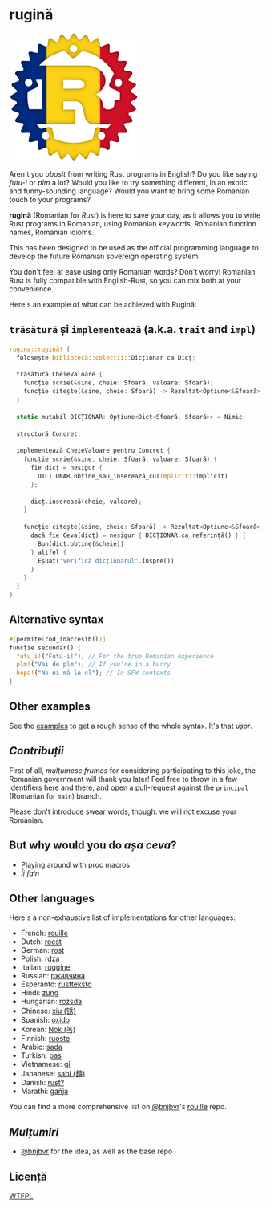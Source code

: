 # rugină

<img src="Assets/Logo.png" alt="Rugină Logo" width="256" height="256"/>

Aren't you _obosit_ from writing Rust programs in English? Do you like saying
_futu-i_ or _plm_ a lot? Would you like to try something different, in an exotic and
funny-sounding language? Would you want to bring some Romanian touch to your
programs?

**rugină** (Romanian for _Rust_) is here to save your day, as it allows you to
write Rust programs in Romanian, using Romanian keywords, Romanian function names,
Romanian idioms.

This has been designed to be used as the official programming language to
develop the future Romanian sovereign operating system.

You don't feel at ease using only Romanian words? Don't worry!
Romanian Rust is fully compatible with English-Rust, so you can mix both at your
convenience.

Here's an example of what can be achieved with Rugină:

## `trăsătură` și `implementează` (a.k.a. `trait` and `impl`)

```rust
rugina::rugină! {
  folosește bibliotecă::colecții::Dicționar ca Dicț;

  trăsătură CheieValoare {
    funcție scrie(&sine, cheie: Sfoară, valoare: Sfoară);
    funcție citește(&sine, cheie: Sfoară) -> Rezultat<Opțiune<&Sfoară>, Sfoară>;
  }

  static mutabil DICȚIONAR: Opțiune<Dicț<Sfoară, Sfoară>> = Nimic;

  structură Concret;

  implementează CheieValoare pentru Concret {
    funcție scrie(&sine, cheie: Sfoară, valoare: Sfoară) {
      fie dicț = nesigur {
        DICȚIONAR.obține_sau_inserează_cu(Implicit::implicit)
      };

      dicț.inserează(cheie, valoare);
    }

    funcție citește(&sine, cheie: Sfoară) -> Rezultat<Opțiune<&Sfoară>, Sfoară> {
      dacă fie Ceva(dicț) = nesigur { DICȚIONAR.ca_referință() } {
        Bun(dicț.obține(&cheie))
      } altfel {
        Eșuat("Verifică dicționarul".înspre())
      }
    }
  }
}
```

## Alternative syntax

```rust
#[permite(cod_inaccesibil)]
funcție secundar() {
  futu_i!("Futu-i!"); // For the true Romanian experience
  plm!("Vai de plm"); // If you're in a hurry
  hopa!("No ni mă la el"); // In SFW contexts
}
```

## Other examples

See the [examples](examples/src/main.rs) to get a rough sense of the whole
syntax. It's that _ușor_.

## _Contribuții_

First of all, _mulțumesc frumos_ for considering participating to this joke, the
Romanian government will thank you later! Feel free to throw in a few identifiers
here and there, and open a pull-request against the `principal` (Romanian for
`main`) branch.

Please don't introduce swear words, though: we will not excuse your Romanian.

## But why would you do _așa ceva_?

* Playing around with proc macros
* _Îi fain_

## Other languages

Here's a non-exhaustive list of implementations for other languages:

* French: [rouille](https://github.com/bnjbvr/rouille)
* Dutch: [roest](https://github.com/jeroenhd/roest)
* German: [rost](https://github.com/michidk/rost)
* Polish: [rdza](https://github.com/phaux/rdza)
* Italian: [ruggine](https://github.com/DamianX/ruggine)
* Russian: [ржавчина](https://github.com/FluxIndustries/rzhavchina)
* Esperanto: [rustteksto](https://github.com/dscottboggs/rustteksto)
* Hindi: [zung](https://github.com/rishit-khandelwal/zung)
* Hungarian: [rozsda](https://github.com/jozsefsallai/rozsda)
* Chinese: [xiu (锈)](https://github.com/lucifer1004/xiu)
* Spanish: [oxido](https://github.com/fdschonborn/oxido)
* Korean: [Nok (녹)](https://github.com/Alfex4936/nok)
* Finnish: [ruoste](https://github.com/vkoskiv/ruoste)
* Arabic: [sada](https://github.com/LAYGATOR/sada)
* Turkish: [pas](https://github.com/ekimb/pas)
* Vietnamese: [gỉ](https://github.com/Huy-Ngo/gir)
* Japanese: [sabi (錆)](https://github.com/yuk1ty/sabi)
* Danish: [rust?](https://github.com/LunaTheFoxgirl/rust-dk)
* Marathi: [gan̄ja](https://github.com/pranavgade20/ganja)

You can find a more comprehensive list on [@bnjbvr](https://github.com/bnjbvr)'s [rouille](https://github.com/bnjbvr/rouille#other-languages) repo.

## _Mulțumiri_

* [@bnjbvr](https://github.com/bnjbvr) for the idea, as well as the base repo

## Licență

[WTFPL](http://www.wtfpl.net/)
